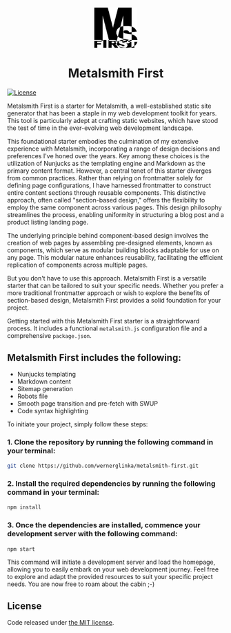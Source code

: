 <p align="center">
  <img alt="Metalsmith First" src="https://github.com/wernerglinka/metalsmith-first/blob/main/msfirst.png?raw=true" width="100" />
</p>

<h1 align="center">Metalsmith First</h1>

[![License](https://img.shields.io/badge/license-MIT-blue.svg?style=flat-square&label=license)](http://opensource.org/licenses/MIT)

Metalsmith First is a starter for Metalsmith, a well-established static site generator that has been a staple in my web development toolkit for years. This tool is particularly adept at crafting static websites, which have stood the test of time in the ever-evolving web development landscape.

This foundational starter embodies the culmination of my extensive experience with Metalsmith, incorporating a range of design decisions and preferences I've honed over the years. Key among these choices is the utilization of Nunjucks as the templating engine and Markdown as the primary content format. However, a central tenet of this starter diverges from common practices. Rather than relying on frontmatter solely for defining page configurations, I have harnessed frontmatter to construct entire content sections through reusable components. This distinctive approach, often called "section-based design," offers the flexibility to employ the same component across various pages. This design philosophy streamlines the process, enabling uniformity in structuring a blog post and a product listing landing page.

The underlying principle behind component-based design involves the creation of web pages by assembling pre-designed elements, known as components, which serve as modular building blocks adaptable for use on any page. This modular nature enhances reusability, facilitating the efficient replication of components across multiple pages.

But you don't have to use this approach. Metalsmith First is a versatile starter that can be tailored to suit your specific needs. Whether you prefer a more traditional frontmatter approach or wish to explore the benefits of section-based design, Metalsmith First provides a solid foundation for your project.

Getting started with this Metalsmith First starter is a straightforward process. It includes a functional `metalsmith.js` configuration file and a comprehensive `package.json`.

## Metalsmith First includes the following:

- Nunjucks templating
- Markdown content
- Sitemap generation
- Robots file
- Smooth page transition and pre-fetch with SWUP
- Code syntax highlighting

To initiate your project, simply follow these steps:

### 1. Clone the repository by running the following command in your terminal:

```bash
git clone https://github.com/wernerglinka/metalsmith-first.git
```

### 2. Install the required dependencies by running the following command in your terminal:

```bash
npm install
```

### 3. Once the dependencies are installed, commence your development server with the following command:

```bash
npm start
```

This command will initiate a development server and load the homepage, allowing you to easily embark on your web development journey. Feel free to explore and adapt the provided resources to suit your specific project needs. You are now free to roam about the cabin ;-)

## License

Code released under [the MIT license](https://github.com/wernerglinka/metalsmith-first/blob/master/LICENSE).

[license-badge]: https://img.shields.io/github/license/wernerglinka/metalsmith-first
[license-url]: LICENSE
